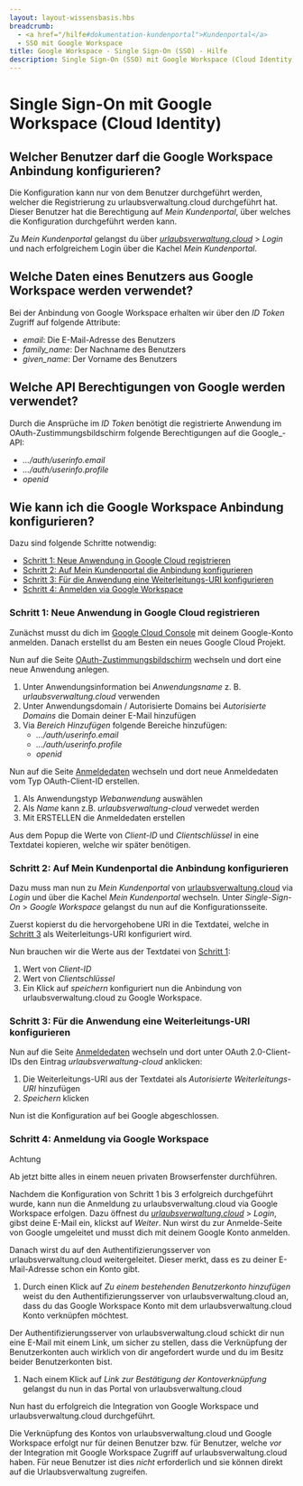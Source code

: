 ```yaml
---
layout: layout-wissensbasis.hbs
breadcrumb:
  - <a href="/hilfe#dokumentation-kundenportal">Kundenportal</a>
  - SSO mit Google Workspace
title: Google Workspace - Single Sign-On (SSO) - Hilfe
description: Single Sign-On (SSO) mit Google Workspace (Cloud Identity) für urlaubsverwaltung.cloud
---
```


# Single Sign-On mit Google Workspace (Cloud Identity)

## Welcher Benutzer darf die Google Workspace Anbindung konfigurieren?

Die Konfiguration kann nur von dem Benutzer durchgeführt werden, welcher die Registrierung zu
urlaubsverwaltung.cloud durchgeführt hat. Dieser Benutzer hat die Berechtigung auf _Mein Kundenportal_, über
welches die Konfiguration durchgeführt werden kann.

Zu _Mein Kundenportal_ gelangst du über _[urlaubsverwaltung.cloud](https://urlaubsverwaltung.cloud)_ > _Login_ und nach erfolgreichem Login über die Kachel _Mein Kundenportal_.

## Welche Daten eines Benutzers aus Google Workspace werden verwendet?

Bei der Anbindung von Google Workspace erhalten wir über den _ID Token_ Zugriff auf folgende Attribute:

- _email_: Die E-Mail-Adresse des Benutzers
- _family_name_: Der Nachname des Benutzers
- _given_name_: Der Vorname des Benutzers

## Welche API Berechtigungen von Google werden verwendet?

Durch die Ansprüche im _ID Token_ benötigt die registrierte Anwendung im OAuth-Zustimmungsbildschirm folgende Berechtigungen auf die Google\_-API:

- _.../auth/userinfo.email_
- _.../auth/userinfo.profile_
- _openid_

## Wie kann ich die Google Workspace Anbindung konfigurieren?

Dazu sind folgende Schritte notwendig:

- [Schritt 1: Neue Anwendung in Google Cloud registrieren](#schritt-1-neue-anwendung-in-google-cloud-registrieren)
- [Schritt 2: Auf Mein Kundenportal die Anbindung konfigurieren](#schritt-2-auf-mein-kundenportal-die-anbindung-konfigurieren)
- [Schritt 3: Für die Anwendung eine Weiterleitungs-URI konfigurieren](#schritt-3-fuer-die-anwendung-eine-weiterleitungs-uri-konfigurieren)
- [Schritt 4: Anmelden via Google Workspace](#schritt-4-anmeldung-via-google-workspace)

### Schritt 1: Neue Anwendung in Google Cloud registrieren

Zunächst musst du dich im [Google Cloud Console](https://console.cloud.google.com/) mit deinem Google-Konto anmelden.
Danach erstellst du am Besten ein neues Google Cloud Projekt.

Nun auf die Seite [OAuth-Zustimmungsbildschirm](https://console.cloud.google.com/apis/credentials/consent) wechseln und dort eine neue Anwendung anlegen.

1. Unter Anwendungsinformation bei _Anwendungsname_ z. B. _urlaubsverwaltung.cloud_ verwenden
2. Unter Anwendungsdomain / Autorisierte Domains bei _Autorisierte Domains_ die Domain deiner E-Mail hinzufügen
3. Via _Bereich Hinzufügen_ folgende Bereiche hinzufügen:
   - _.../auth/userinfo.email_
   - _.../auth/userinfo.profile_
   - _openid_

Nun auf die Seite [Anmeldedaten](https://console.cloud.google.com/apis/credentials) wechseln und dort neue Anmeldedaten
vom Typ OAuth-Client-ID erstellen.

1. Als Anwendungstyp _Webanwendung_ auswählen
2. Als _Name_ kann z.B. _urlaubsverwaltung-cloud_ verwedet werden
3. Mit ERSTELLEN die Anmeldedaten erstellen

Aus dem Popup die Werte von _Client-ID_ und _Clientschlüssel_ in eine Textdatei kopieren, welche wir später benötigen.

### Schritt 2: Auf Mein Kundenportal die Anbindung konfigurieren

Dazu muss man nun zu _Mein Kundenportal_ von [urlaubsverwaltung.cloud](https://urlaubsverwaltung.cloud) via _Login_ und über die Kachel
_Mein Kundenportal_ wechseln. Unter _Single-Sign-On_ > _Google Workspace_ gelangst du nun auf die Konfigurationsseite.

Zuerst kopierst du die hervorgehobene URI in die Textdatei, welche in [Schritt 3](#schritt-3-fuer-die-anwendung-eine-weiterleitungs-uri-konfigurieren) als Weiterleitungs-URI konfiguriert wird.

Nun brauchen wir die Werte aus der Textdatei von [Schritt 1](#schritt-1-neue-anwendung-in-google-cloud-registrieren):

1. Wert von _Client-ID_
2. Wert von _Clientschlüssel_
3. Ein Klick auf _speichern_ konfiguriert nun die Anbindung von urlaubsverwaltung.cloud zu Google Workspace.

### Schritt 3: Für die Anwendung eine Weiterleitungs-URI konfigurieren

Nun auf die Seite [Anmeldedaten](https://console.cloud.google.com/apis/credentials) wechseln und dort unter OAuth 2.0-Client-IDs
den Eintrag _urlaubsverwaltung-cloud_ anklicken:

1. Die Weiterleitungs-URI aus der Textdatei als _Autorisierte Weiterleitungs-URI_ hinzufügen
2. _Speichern_ klicken

Nun ist die Konfiguration auf bei Google abgeschlossen.

### Schritt 4: Anmeldung via Google Workspace

<aside class="wissensbasis-info">
  <p class="font-bold uppercase">Achtung</p>
  <p>
    Ab jetzt bitte alles in einem neuen privaten Browserfenster durchführen.
  </p>
</aside>

Nachdem die Konfiguration von Schritt 1 bis 3 erfolgreich durchgeführt wurde, kann nun die Anmeldung zu
urlaubsverwaltung.cloud via Google Workspace erfolgen.
Dazu öffnest du _[urlaubsverwaltung.cloud](https://urlaubsverwaltung.cloud)_ > _Login_, gibst deine E-Mail ein, klickst auf _Weiter_.
Nun wirst du zur Anmelde-Seite von Google umgeleitet und musst dich mit deinem Google Konto anmelden.

Danach wirst du auf den Authentifizierungsserver von urlaubsverwaltung.cloud weitergeleitet. Dieser merkt,
dass es zu deiner E-Mail-Adresse schon ein Konto gibt.

1. Durch einen Klick auf _Zu einem bestehenden Benutzerkonto hinzufügen_ weist du den
   Authentifizierungsserver von urlaubsverwaltung.cloud an, dass du das Google Workspace Konto mit dem
   urlaubsverwaltung.cloud Konto verknüpfen möchtest.

Der Authentifizierungsserver von urlaubsverwaltung.cloud schickt dir nun eine E-Mail mit einem Link, um
sicher zu stellen, dass die Verknüpfung der Benutzerkonten auch wirklich von dir angefordert wurde und du im
Besitz beider Benutzerkonten bist.

1. Nach einem Klick auf _Link zur Bestätigung der Kontoverknüpfung_ gelangst du nun in das Portal von urlaubsverwaltung.cloud

Nun hast du erfolgreich die Integration von Google Workspace und urlaubsverwaltung.cloud durchgeführt.

Die Verknüpfung des Kontos von urlaubsverwaltung.cloud und Google Workspace erfolgt nur für deinen Benutzer bzw.
für Benutzer, welche _vor_ der Integration mit Google Workspace Zugriff auf urlaubsverwaltung.cloud haben.
Für neue Benutzer ist dies _nicht_ erforderlich und sie können direkt auf die Urlaubsverwaltung zugreifen.
